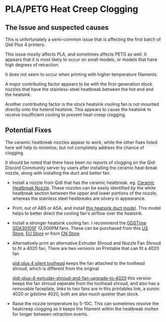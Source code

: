 # PLA/PETG Heat Creep Clogging

## The Issue and suspected causes

This is unfortunately a semi-common issue that is affecting the first batch of Qidi Plus 4 printers.

This issue mostly affects PLA, and sometimes affects PETG as well.  It appears that it is most likely to occur on small models, or models that have high degrees of retraction.

It does not seem to occur when printing with higher temperature filaments.

A major contributing factor appears to be with the first-generation stock nozzles that have the stainless-steel heatbreak between the hot end and the heatsink.

Another contributing factor is the stock heatsink cooling fan is not mounted directly onto the hotend heatsink.
This appears to cause the heatsink to receive insufficient cooling to prevent heat-creep clogging.

## Potential Fixes

The ceramic heatbreak nozzles appear to work, while the other fixes listed here will help to minimise, but not completely address the chance of clogging.

It should be noted that there have been no reports of clogging on the Qidi Discord Community server by users after installing the ceramic heat-break nozzle, along with installing the duct and better fan.

- Install a nozzle from Qidi that has the ceramic heatbreak.  eg. [Ceramic Heatbreak Nozzle](https://qidi3d.com/products/plus-4-bimetal-nozzles-2pcs).
  These nozzles can be easily identified by the white heatbreak section between the upper and lower portions of the nozzle, whereas the stainless steel heatbreaks are silvery in appearance.
- Print, out of ABS or ASA, and install [this heatsink duct model](https://www.thingiverse.com/thing:6782612).
  This model helps to better direct the cooling fan's airflow over the heatsink.
- Install a stronger heatsink cooling fan.
  I recommend the [GDSTime GDA30105F](http://gdstime.com/pro1/62.html) 12,000PM fans.
  These can be purchased from this [US Store](https://west3d.com/products/gdstime-dc-24v-30x30x10-axial-fan-24v-gda30105f-dual-ball-bearing-1200rpm-1w-06a-xh2-54), [EU Store](https://www.hotend.eu/p/gdstime-axial-fan-sleeve-3010-24v) or from [CN Store](https://www.aliexpress.com/item/1005001769596081.html)
- Alternatively print an alternative Extruder Shroud and Nozzle Fan Shroud to fit a 4020 fan,
  There are two versions on Printable that can fit a 4020 fan

    [qidi plus 4 silent toolhead](https://www.printables.com/model/1048049-qidi-plus-4-silent-toolhead) keeps the fan attached to the toolhead shroud, which is different from the original

  [qidi-plus-4-extruder-shroud-and-fan-upgrade-to-4020](https://www.printables.com/model/1065704-qidi-plus-4-extruder-shroud-and-fan-upgrade-to-20x) this version keeps the fan shroud seperate from the toolhead shroud, and also has a removable faceplate, links to two fans are in this printables link, a sunon 4020 or gdstime 4020, both are also much quieter than stock.
    
- Raise the nozzle temperature by 5-10C.
  This can sometimes resolve the heatcreep clogging as it keeps the filament within the heatbreak molten for longer between retraction events.

